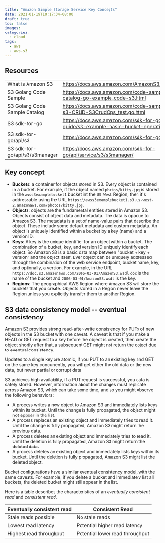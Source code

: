 ```yaml
---
title: "Amazon Simple Storage Service Key Concepts"
date: 2021-01-19T10:17:34+08:00
draft: true
toc: false
images:
categories:
  - cloud
tags:
  - aws
  - aws-s3
---
```


## Resources

||||
| --- | ---  | ---  |
|What is Amazon S3 |https://docs.aws.amazon.com/AmazonS3/latest/dev/Welcome.html | |
|S3 Golang Code Sample|https://docs.aws.amazon.com/code-samples/latest/catalog/code-catalog-go-example_code-s3.html ||
|S3 Golang Code Sample Catalog|https://docs.aws.amazon.com/code-samples/latest/catalog/go-s3-CRUD-S3CrudOps_test.go.html ||
|S3 sdk-for-go|https://docs.aws.amazon.com/sdk-for-go/v1/developer-guide/s3-example-basic-bucket-operations.html ||
|S3 sdk-for-go/api/s3|https://docs.aws.amazon.com/sdk-for-go/api/service/s3/ ||
|S3 sdk-for-go/api/s3/s3manager|https://docs.aws.amazon.com/sdk-for-go/api/service/s3/s3manager/ ||


## Key concept

- **Buckets**: a container for objects stored in S3. Every object is contained in a bucket. For example, if the object named `photos/kitty.jpg` is stored in the `awss3examplebucket1` bucket int the `US West` Region, then it's addressable using the URL `https://awss3examplebucket1.s3.us-west-2.amazonaws.com/photos/kitty.jpg`.
- **Objects**: objects are the fundamental entities stored in Amazon S3. Objects consist of object data and metadata. The data is opaque to Amazon S3. The metadata is a set of name-value pairs that describe the object. These include some default metadata and custom metadata. An object is uniquely identified within a bucket by a key (name) and a version ID.
- **Keys**: A key is the unique identifier for an object within a bucket. The combination of a bucket, key, and version ID uniquely identify each object. So Amazon S3 is a  basic data map between "bucket + key + version" and the object itself. Ever object can be uniquely addressed through the combination of the web service endpoint, bucket name,  key, and optionally, a version. For example, in the URL `https://doc.s3.amazonaws.com/2006-03-01/AmazonS3.wsdl` `doc` is the name of the bucket and `2006-03-01/AmazonS3.wsdl` is the key.
- **Regions**: The geographical AWS Region where Amazon S3 will store the buckets that you create. Objects stored in a Region never leave the Region unless you explicitly transfer them to another Region.

## S3 data consistency model -- eventual consistency 

Amazon S3 provides strong read-after-write consistency for PUTs of new objects in the S3 bucket with one caveat. A caveat is that if you make a HEAD or GET request to a key before the object is created, then create the object shortly after that, a subsequent GET might not return the object due to eventual consistency.

Updates to a single key are atomic, if you PUT to an existing key and GET on the same key concurrently, you will get either the old data or the new data, but never partial or corrupt data.

S3 achieves high availability, if a PUT request is successful, you data is safely stored. However, information about the changes must replicate across Amazon S3, which can take some time, and so you might observe the following behaviors:

- A process writes a new object to Amazon S3 and immediately lists keys within its bucket. Until the change is fully propagated, the object might not appear in the list.
- A process replaces an existing object and immediately tries to read it. Until the change is fully propagated, Amazon S3 might return the previous data.
- A process deletes an existing object and immediately tries to read it. Until the deletion is fully propagated, Amazon S3 might return the deleted data.
- A process deletes an existing object and immediately lists keys within its bucket. Until the deletion is fully propagated, Amazon S3 might list the deleted object.

Bucket configurations have a similar eventual consistency model, with the same caveats. For example, if you delete a bucket and immediately list all buckets, the deleted bucket might still appear in the list.

Here is a table describes the characteristics of an *eventually consistent read* and *consistent read*.

|**Eventually consistent read**| **Consistent Read**|
|-----|----|
|Stale reads possible|No stale reads|
|Lowest read latency|Potential higher read latency|
|Highest read throughput| Potential lower read throughput |
